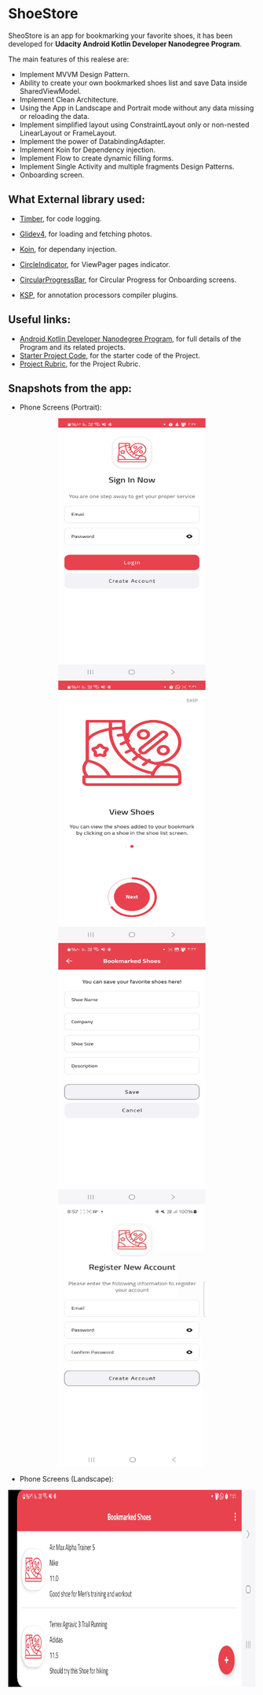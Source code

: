 # ShoeStore

SheoStore is an app for bookmarking your favorite shoes, it has been developed for **Udacity Android Kotlin Developer Nanodegree Program**.

The main features of this realese are:
* Implement MVVM Design Pattern.
* Ability to create your own bookmarked shoes list and save Data inside SharedViewModel.
* Implement Clean Architecture.
* Using the App in Landscape and Portrait mode without any data missing or reloading the data.
* Implement simplified layout using ConstraintLayout only or non-nested LinearLayout or FrameLayout.
* Implement the power of DatabindingAdapter.
* Implement Koin for Dependency injection.
* Implement Flow to create dynamic filling forms.
* Implement Single Activity and multiple fragments Design Patterns.
* Onboarding screen.


What External library used:
-------

* [Timber](https://github.com/JakeWharton/timber), for code logging.

* [Glidev4](http://bumptech.github.io/glide/doc/getting-started.html), for loading and fetching photos.

* [Koin](https://github.com/johncarl81/parceler), for dependany injection.

* [CircleIndicator](https://github.com/ongakuer/CircleIndicator), for ViewPager pages indicator.

* [CircularProgressBar](https://github.com/lopspower/CircularProgressBar), for Circular Progress for Onboarding screens.

* [KSP](https://developer.android.com/build/migrate-to-ksp), for annotation processors compiler plugins.


Useful links:
-------

* [Android Kotlin Developer Nanodegree Program](https://www.udacity.com/course/android-kotlin-developer-nanodegree--nd940), for full details of the Program and its related projects.
* [Starter Project Code](https://github.com/udacity/nd940-android-kotlin-course1-starter), for the starter code of the Project.
* [Project Rubric](https://docs.google.com/document/d/1n1vvMoQ_cv2E9NDcej7WDQMTqsY096dTPyh7Alkb1_0/edit?usp=sharing), for the Project Rubric.


Snapshots from the app:
-------
* Phone Screens (Portrait):

<p align="center">
  <img src="./images/login.jpg" width="300" height="530" />  
  <img src="./images/onboarding.jpg" width="300" height="530" /> 
  <img src="./images/add_shoe_to_bookmark.jpg" width="300" height="530" /> 
  <img src="./images/flow_form.gif" width="300" height="530" /> 

</p>

* Phone Screens (Landscape):

<p align="center">
  <img src="./images/bookmark_list_landscape.jpg" width="630" height="400" />
</p>
